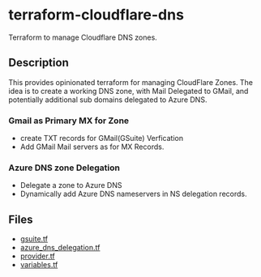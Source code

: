 # terraform-cloudflare-dns
Terraform to manage Cloudflare DNS zones.

## Description

This provides opinionated terraform for managing CloudFlare Zones.
The idea is to create a working DNS zone, with Mail Delegated to GMail, and potentially
additional sub domains delegated to Azure DNS.

### Gmail as Primary MX for Zone

* create TXT records for GMail(GSuite) Verfication
* Add GMail Mail servers as for MX Records.

### Azure DNS zone Delegation

* Delegate a zone to Azure DNS
* Dynamically add Azure DNS nameservers in NS delegation records.


## Files

* [gsuite.tf](gsuite.tf)
* [azure_dns_delegation.tf](azure_dns_delegation.tf)
* [provider.tf](provider.tf)
* [variables.tf](variables.tf)
